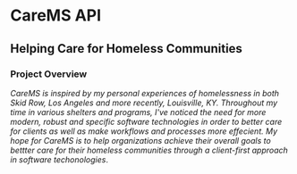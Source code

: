 # CareMS API
## Helping Care for Homeless Communities

### Project Overview
*CareMS is inspired by my personal experiences of homelessness in both Skid Row, Los Angeles and more recently, Louisville, KY. Throughout my time in various shelters and programs, I've noticed the need for more modern, robust and specific software technologies in order to better care for clients as well as make workflows and processes more effecient. My hope for CareMS is to help organizations achieve their overall goals to bettter care for their homeless communities through a client-first approach in software techonologies*.

